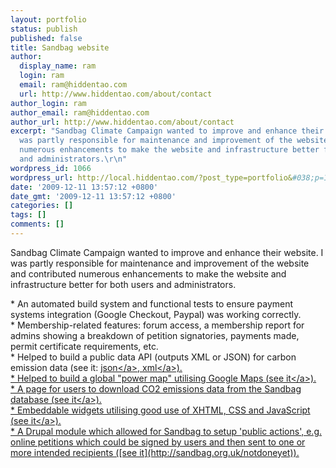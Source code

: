 ```yaml
---
layout: portfolio
status: publish
published: false
title: Sandbag website
author:
  display_name: ram
  login: ram
  email: ram@hiddentao.com
  url: http://www.hiddentao.com/about/contact
author_login: ram
author_email: ram@hiddentao.com
author_url: http://www.hiddentao.com/about/contact
excerpt: "Sandbag Climate Campaign wanted to improve and enhance their website. I
  was partly responsible for maintenance and improvement of the website and contributed
  numerous enhancements to make the website and infrastructure better for both users
  and administrators.\r\n"
wordpress_id: 1066
wordpress_url: http://local.hiddentao.com/?post_type=portfolio&#038;p=1066
date: '2009-12-11 13:57:12 +0800'
date_gmt: '2009-12-11 13:57:12 +0800'
categories: []
tags: []
comments: []
---
```

<p>Sandbag Climate Campaign wanted to improve and enhance their website. I was partly responsible for maintenance and improvement of the website and contributed numerous enhancements to make the website and infrastructure better for both users and administrators.</p>
<p> * An automated build system and functional tests to ensure payment systems integration (Google Checkout, Paypal) was working correctly.<br />
 * Membership-related features: forum access, a membership report for admins showing a breakdown of petition signatories, payments made, permit certificate requirements, etc.<br />
 * Helped to build a public data API (outputs XML or JSON) for carbon emission data (see it: <a href="http:&#47;&#47;sandbag.org.uk&#47;countries&#47;index.json">json<&#47;a>,  <a href="http:&#47;&#47;sandbag.org.uk&#47;countries&#47;index.xml">xml<&#47;a>).<br />
 * Helped to build a global "power map" utilising Google Maps (<a href="http:&#47;&#47;sandbag.org.uk&#47;carbondata&#47;carma_top95">see it<&#47;a>).<br />
 * A page for users to download CO2 emissions data from the Sandbag database (<a href="http:&#47;&#47;sandbag.org.uk&#47;carbondata&#47;data">see it<&#47;a>).<br />
 * Embeddable widgets utilising good use of XHTML, CSS and JavaScript (<a href="http:&#47;&#47;sandbag.org.uk&#47;embeddable_widgets&#47;demo">see it<&#47;a>).<br />
 * A Drupal module which allowed for Sandbag to setup 'public actions', e.g. online petitions which could be signed by users and then sent to one or more intended recipients ([see it](http:&#47;&#47;sandbag.org.uk&#47;notdoneyet)).</p>

